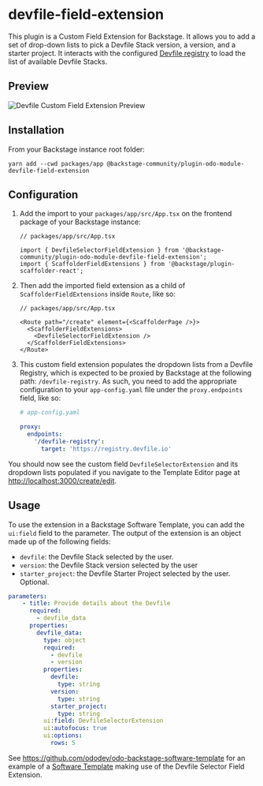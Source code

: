 # devfile-field-extension

This plugin is a Custom Field Extension for Backstage. It allows you to add a set of drop-down lists to pick a Devfile Stack version, a version, and a starter project.
It interacts with the configured [Devfile registry](https://registry.devfile.io/viewer) to load the list of available Devfile Stacks.

## Preview

![Devfile Custom Field Extension Preview](https://github.com/rm3l/backstage-odo-devfile-plugin/assets/593208/e7fcc998-dc87-4603-977b-76f510fed3aa)

## Installation

From your Backstage instance root folder:

```shell
yarn add --cwd packages/app @backstage-community/plugin-odo-module-devfile-field-extension
```

## Configuration

1. Add the import to your `packages/app/src/App.tsx` on the frontend package of your Backstage instance:

    ```tsx
    // packages/app/src/App.tsx

    import { DevfileSelectorFieldExtension } from '@backstage-community/plugin-odo-module-devfile-field-extension';
    import { ScaffolderFieldExtensions } from '@backstage/plugin-scaffolder-react';
    ```

2. Then add the imported field extension as a child of `ScaffolderFieldExtensions` inside `Route`, like so:

    ```tsx
    // packages/app/src/App.tsx

    <Route path="/create" element={<ScaffolderPage />}>
      <ScaffolderFieldExtensions>
        <DevfileSelectorFieldExtension />
      </ScaffolderFieldExtensions>
    </Route>
    ```

3. This custom field extension populates the dropdown lists from a Devfile Registry, which is expected to be proxied by Backstage at the following path: `/devfile-registry`. As such, you need to add the appropriate configuration to your `app-config.yaml` file under the `proxy.endpoints` field, like so:

    ```yaml
    # app-config.yaml

    proxy:
      endpoints:
        '/devfile-registry':
          target: 'https://registry.devfile.io'
    ```

You should now see the custom field `DevfileSelectorExtension` and its dropdown lists populated if you navigate to the Template Editor page at <http://localhost:3000/create/edit>.

## Usage

To use the extension in a Backstage Software Template, you can add the `ui:field` field to the parameter. The output of the extension is an object made up of the following fields:
- `devfile`: the Devfile Stack selected by the user.
- `version`: the Devfile Stack version selected by the user
- `starter_project`: the Devfile Starter Project selected by the user. Optional.

```yaml
parameters:
    - title: Provide details about the Devfile
      required:
        - devfile_data
      properties:
        devfile_data:
          type: object
          required:
            - devfile
            - version
          properties:
            devfile:
              type: string
            version:
              type: string
            starter_project:
              type: string
          ui:field: DevfileSelectorExtension
          ui:autofocus: true
          ui:options:
            rows: 5
```

See <https://github.com/ododev/odo-backstage-software-template> for an example of a [Software Template](https://backstage.io/docs/features/software-templates/) making use of the Devfile Selector Field Extension.
